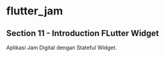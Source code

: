 # flutter_jam
## Section 11 - Introduction FLutter Widget
Aplikasi Jam Digital dengan Stateful Widget.


